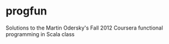 progfun
=======

Solutions to the Martin Odersky's Fall 2012 Coursera functional programming in Scala class